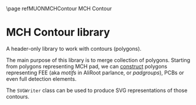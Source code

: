 \page refMUONMCHContour MCH Contour

# MCH Contour library

A header-only library to work with contours (polygons).

The main purpose of this library is to merge collection of polygons.
 Starting from polygons representing MCH pad, we can [construct](include/MCHContour/ContourCreator.h) polygons
  representing FEE (aka _motifs_ in AliRoot parlance, or _padgroups_), PCBs
  or even full detection elements.
  
The `SVGWriter` class can be used to produce SVG representations of those contours.
 